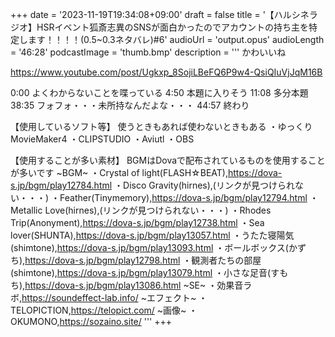 +++
date = '2023-11-19T19:34:08+09:00'
draft = false
title = '【ハルシネラジオ】HSRイベント狐斎志異のSNSが面白かったのでアカウントの持ち主を特定します！！！！(0.5~0.3ネタバレ)#6'
audioUrl = 'output.opus'
audioLength = '46:28'
podcastImage = 'thumb.bmp'
description = '''
かわいいね

https://www.youtube.com/post/Ugkxp_8SojiLBeFQ6P9w4-QsiQIuVjJqM16B

0:00 よくわからないことを喋っている
4:50 本題に入りそう
11:08 多分本題
38:35 フォフォ・・・未所持なんだよな・・・
44:57 終わり



【使用しているソフト等】
使うときもあれば使わないときもある
・ゆっくりMovieMaker4
・CLIPSTUDIO
・Aviutl
・OBS

【使用することが多い素材】
BGMはDovaで配布されているものを使用することが多いです
~BGM~
・Crystal of light(FLASH☆BEAT),https://dova-s.jp/bgm/play12784.html 
・Disco Gravity(hirnes),(リンクが見つけられない・・・)
・Feather(Tinymemory),https://dova-s.jp/bgm/play12794.html
・Metallic Love(hirnes),(リンクが見つけられない・・・)
・Rhodes Trip(Anonyment),https://dova-s.jp/bgm/play12738.html
・Sea lover(SHUNTA),https://dova-s.jp/bgm/play13057.html
・うたた寝陽気(shimtone),https://dova-s.jp/bgm/play13093.html
・ボールボックス(かずち),https://dova-s.jp/bgm/play12798.html
・観測者たちの部屋(shimtone),https://dova-s.jp/bgm/play13079.html
・小さな足音(すもち),https://dova-s.jp/bgm/play13086.html
~SE~
・効果音ラボ,https://soundeffect-lab.info/
~エフェクト~
・TELOPICTION,https://telopict.com/
~画像~
・OKUMONO,https://sozaino.site/
'''
+++



